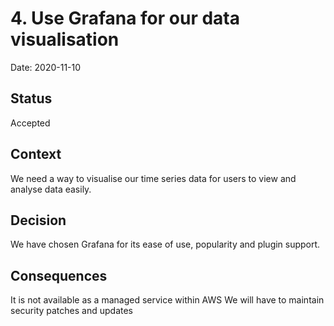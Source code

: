 # 4. Use Grafana for our data visualisation

Date: 2020-11-10

## Status

Accepted

## Context

We need a way to visualise our time series data for users to view and analyse data easily.

## Decision

We have chosen Grafana for its ease of use, popularity and plugin support.

## Consequences

It is not available as a managed service within AWS
We will have to maintain security patches and updates
